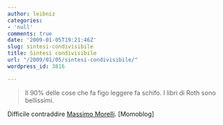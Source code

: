 ```yaml
---
author: leibniz
categories:
- 'null'
comments: true
date: '2009-01-05T19:21:46Z'
slug: sintesi-condivisibile
title: Sintesi condivisibile
url: "/2009/01/05/sintesi-condivisibile/"
wordpress_id: 3816

---
```

> Il 90% delle cose che fa figo leggere fa schifo. I libri di Roth sono bellissimi.


Difficile contraddire [Massimo Morelli](http://blog.morellinet.com/categories/momoblog/2009/01/04.html#a2390). [Momoblog]
